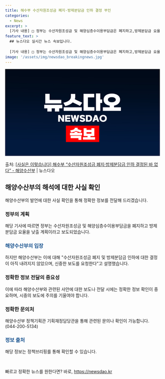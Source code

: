 ```yaml
---
title: 해수부 수산자원조성금 폐지·방제분담금 인하 결정 부인
categories:
  - News
excerpt: >
  [기사 내용] □ 정부는 수산자원조성금 및 해양심층수이용부담금은 폐지하고,방제분담금 요율을 낮출 계획임 [해…
feature_text: >
  ## 뉴스다오 실시간 뉴스 속보입니다.

  [기사 내용] □ 정부는 수산자원조성금 및 해양심층수이용부담금은 폐지하고,방제분담금 요율을 낮출 계획임 [해…
image: '/assets/img/newsdao_breakingnews.jpg'
---
```


![뉴스다오 속보](/assets/img/newsdao_breakingnews.jpg)

<p>출처: <a href="https://newsdao.kr/3291" rel="dofollow">[사실은 이렇습니다] 해수부 “수산자원조성금 폐지·방제분담금 인하 결정된 바 없다” - 해양수산부</a> | 뉴스다오</p>

<h2 data-ke-size="size26">해양수산부의 해석에 대한 사실 확인</h2>
<p data-ke-size="size16">해양수산부의 발언에 대한 사실 확인을 통해 정확한 정보를 전달해 드리겠습니다.</p>

<h3>정부의 계획</h3>
<p data-ke-size="size16">해당 기사에 따르면 정부는 수산자원조성금 및 해양심층수이용부담금을 폐지하고 방제분담금 요율을 낮출 계획이라고 보도되었습니다.</p>

<h3><b><span style="color: #1a5490;">해양수산부의 입장</span></b></h3>
<p data-ke-size="size16">하지만 해양수산부는 이에 대해 "수산자원조성금 폐지 및 방제분담금 인하에 대한 결정이 아직 내려지지 않았으며, 신중한 보도를 요청한다"고 설명했습니다.</p>

<h3>정확한 정보 전달의 중요성</h3>
<p data-ke-size="size16">이에 따라 해양수산부와 관련된 사안에 대한 보도나 전달 시에는 정확한 정보 확인이 중요하며, 시중의 보도에 주의를 기울여야 합니다.</p>

<h3>정확한 문의처</h3>
<p data-ke-size="size16">해양수산부 정책기획관 기획재정담당관을 통해 관련된 문의나 확인이 가능합니다. (044-200-5134)</p>

<h3><b><span style="color: #1a5490;">정보 출처</span></b></h3>
<p data-ke-size="size16">해당 정보는 정책브리핑를 통해 확인할 수 있습니다.</p>

<p data-ke-size="size16">&nbsp;</p> 

빠르고 정확한 뉴스를 원한다면? 바로, <a href="https://newsdao.kr" rel="dofollow">https://newsdao.kr</a>


